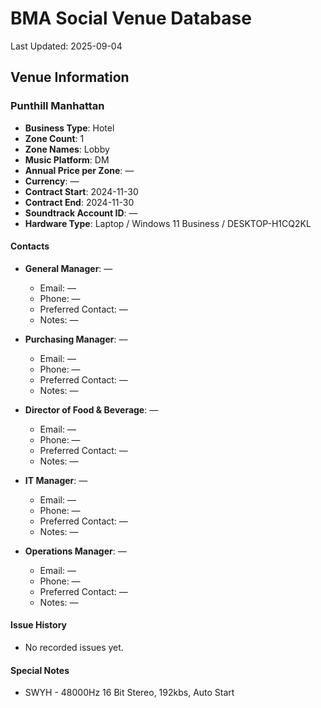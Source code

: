 # BMA Social Venue Database

Last Updated: 2025-09-04

## Venue Information

### Punthill Manhattan
- **Business Type**: Hotel
- **Zone Count**: 1
- **Zone Names**: Lobby
- **Music Platform**: DM
- **Annual Price per Zone**: —
- **Currency**: —
- **Contract Start**: 2024-11-30
- **Contract End**: 2024-11-30
- **Soundtrack Account ID**: —
- **Hardware Type**: Laptop / Windows 11 Business / DESKTOP-H1CQ2KL

#### Contacts
- **General Manager**: —
  - Email: —
  - Phone: —
  - Preferred Contact: —
  - Notes: —

- **Purchasing Manager**: —
  - Email: —
  - Phone: —
  - Preferred Contact: —
  - Notes: —

- **Director of Food & Beverage**: —
  - Email: —
  - Phone: —
  - Preferred Contact: —
  - Notes: —

- **IT Manager**: —
  - Email: —
  - Phone: —
  - Preferred Contact: —
  - Notes: —

- **Operations Manager**: —
  - Email: —
  - Phone: —
  - Preferred Contact: —
  - Notes: —

#### Issue History
- No recorded issues yet.

#### Special Notes
- SWYH - 48000Hz 16 Bit Stereo, 192kbs, Auto Start
